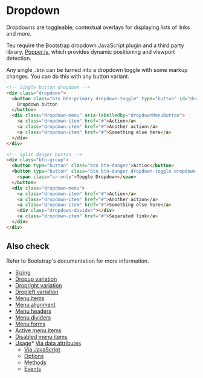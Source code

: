 # Dropdown

<p class="lead">Dropdowns are toggleable, contextual overlays for displaying lists of links and more.</p>

Teu require the Bootstrap dropdown JavaScript plugin and a third party library, [Popper.js](https://popper.js.org/), which provides dynamic positioning and viewport detection.

Any single `.btn` can be turned into a dropdown toggle with some markup changes. You can do this with any button variant.

<!-- STORY -->

```html
<!-- Single button dropdown -->
<div class="dropdown">
  <button class="btn btn-primary dropdown-toggle" type="button" id="dropdownMenuButton" data-toggle="dropdown" aria-haspopup="true" aria-expanded="false">
    Dropdown button
  </button>
  <div class="dropdown-menu" aria-labelledby="dropdownMenuButton">
    <a class="dropdown-item" href="#">Action</a>
    <a class="dropdown-item" href="#">Another action</a>
    <a class="dropdown-item" href="#">Something else here</a>
  </div>
</div>

<!-- Split danger button -->
<div class="btn-group">
  <button type="button" class="btn btn-danger">Action</button>
  <button type="button" class="btn btn-danger dropdown-toggle dropdown-toggle-split" data-toggle="dropdown" aria-haspopup="true" aria-expanded="false">
    <span class="sr-only">Toggle Dropdown</span>
  </button>
  <div class="dropdown-menu">
    <a class="dropdown-item" href="#">Action</a>
    <a class="dropdown-item" href="#">Another action</a>
    <a class="dropdown-item" href="#">Something else here</a>
    <div class="dropdown-divider"></div>
    <a class="dropdown-item" href="#">Separated link</a>
  </div>
</div>
```

## Also check

Refer to Bootstrap's documentation for more information.

* [Sizing][0]
* [Dropup variation][1]
* [Dropright variation][2]
* [Dropleft variation][3]
* [Menu items][4]
* [Menu alignment][5]
* [Menu headers][6]
* [Menu dividers][7]
* [Menu forms][8]
* [Active menu items][9]
* [Disabled menu items][10]
* [Usage][11]* [Via data attributes][12]
  * [Via JavaScript][13]
  * [Options][14]
  * [Methods][15]
  * [Events][16]

[0]: https://getbootstrap.com/docs/4.0/components/dropdowns/#sizing
[1]: https://getbootstrap.com/docs/4.0/components/dropdowns/#dropup-variation
[2]: https://getbootstrap.com/docs/4.0/components/dropdowns/#dropright-variation
[3]: https://getbootstrap.com/docs/4.0/components/dropdowns/#dropleft-variation
[4]: https://getbootstrap.com/docs/4.0/components/dropdowns/#menu-items
[5]: https://getbootstrap.com/docs/4.0/components/dropdowns/#menu-alignment
[6]: https://getbootstrap.com/docs/4.0/components/dropdowns/#menu-headers
[7]: https://getbootstrap.com/docs/4.0/components/dropdowns/#menu-dividers
[8]: https://getbootstrap.com/docs/4.0/components/dropdowns/#menu-forms
[9]: https://getbootstrap.com/docs/4.0/components/dropdowns/#active-menu-items
[10]: https://getbootstrap.com/docs/4.0/components/dropdowns/#disabled-menu-items
[11]: https://getbootstrap.com/docs/4.0/components/dropdowns/#usage
[12]: https://getbootstrap.com/docs/4.0/components/dropdowns/#via-data-attributes
[13]: https://getbootstrap.com/docs/4.0/components/dropdowns/#via-javascript
[14]: https://getbootstrap.com/docs/4.0/components/dropdowns/#options
[15]: https://getbootstrap.com/docs/4.0/components/dropdowns/#methods
[16]: https://getbootstrap.com/docs/4.0/components/dropdowns/#events